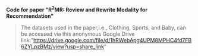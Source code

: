 ****Code for paper "R<sup>2</sup>MR: Review and Rewrite Modality for Recommendation"****

>The datasets used in the paper,i.e., Clothing, Sports, and Baby, can be accessed via this anonymous Google Drive link:"https://drive.google.com/file/d/1hRWebApg4UPM8MPHC4fd7FB6ZYLpzBMz/view?usp=share_link"

